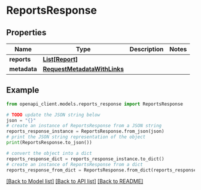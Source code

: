 # ReportsResponse


## Properties

Name | Type | Description | Notes
------------ | ------------- | ------------- | -------------
**reports** | [**List[Report]**](Report.md) |  | 
**metadata** | [**RequestMetadataWithLinks**](RequestMetadataWithLinks.md) |  | 

## Example

```python
from openapi_client.models.reports_response import ReportsResponse

# TODO update the JSON string below
json = "{}"
# create an instance of ReportsResponse from a JSON string
reports_response_instance = ReportsResponse.from_json(json)
# print the JSON string representation of the object
print(ReportsResponse.to_json())

# convert the object into a dict
reports_response_dict = reports_response_instance.to_dict()
# create an instance of ReportsResponse from a dict
reports_response_from_dict = ReportsResponse.from_dict(reports_response_dict)
```
[[Back to Model list]](../README.md#documentation-for-models) [[Back to API list]](../README.md#documentation-for-api-endpoints) [[Back to README]](../README.md)


